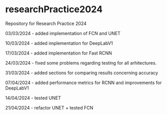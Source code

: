 # researchPractice2024
Repository for Research Practice 2024

03/03/2024 - added implementation of FCN and UNET


10/03/2024 - added implementation for DeepLabV1


17/03/2024 - added implementation for Fast RCNN

24/03/2024 - fixed some problems regarding testing for all arhitectures.

31/03/2024 - added sections for comparing results concerning accuracy

07/04/2024 - added performance metrics for RCNN and improvements for DeepLabV1

14/04/2024 - tested UNET

21/04/2024 - refactor UNET + tested FCN
